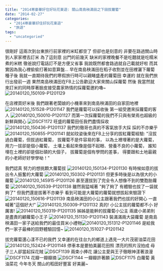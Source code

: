```yaml
---
title: "2014寒豪華好住好玩花東遊: 關山南島秧滿田之下田拔蘿蔔"
date: "2014-02-27"
categories: 
  - "2014寒豪華好住好玩花東遊"
  - "旅遊"
tags: 
  - "uncategoried"
---
```


很剛好 這兩次到台東旅行前家裡的米缸都空了 但卻也是刻意的 非要在路過關山時到人家家裡去訂米 為了這刻意 出門的前幾天 缺米的家裡晚餐不是吃麵就是吃糯米煮的米糕 徹爸說打電話訂不是方便又省事 我說既然都會路過就自己載就好啦 而其實因為我心裡偷偷打著如意算盤... 早在南島秧滿田在稻子收割並在田裡灑下蘿蔔種子後 我就一直期待我們的寒假旅行時可以親睹盛產的蘿蔔田 幸運的 就在我們旅行出發前一週 果然南島秧滿田在FB上公告歡迎大家來關山採蘿蔔 然後 我當然就來訂米的同時厚著臉皮接受農家熱情的採蘿蔔邀約嚕~ ![20140120_150109-P1201129](images/12198690364_22c480478c.jpg)

在店裡買好米後 我們跟著老闆娘的小機車來到南島秧滿田的自家田地裡 ![20140120_151528-P1201147](images/12198683764_c3a2c09d5e.jpg) 我們是蘿蔔可以採收後 第一組受邀來採蘿蔔的客人 ![20140120_150010-P1201127](images/12198897286_916d6e1981.jpg) 而第一次採蘿蔔的我們不只與有榮焉也超級的新鮮與開心 ![DSCF1172](images/12198688394_9c81b2e126.jpg) 旺盛的蘿蔔田任我們盡情採收 ![20140120_150436-P1201137](images/12198687644_639a7a937f.jpg) 我們的徹哥也真的不客氣放手大採 採的不亦樂乎 ![20140120_150855-P1201141](images/12198892706_21fdc73c62.jpg) 就如玟姿後來在FB上分享的拔紅蘿蔔經驗: "沒拔過白蘿蔔，但拔過紅蘿蔔， 拔蘿蔔不是件容易的事， 以為土裡埋著的是大蘿蔔，用力一拔卻是個小蘿蔔， 土壤上看起來像是個不起眼、營養不良的小蘿蔔， 誰知埋在土裡的卻是個壯碩的大個子， 拔蘿蔔是個有學問的差事， 得要跟和土地最親的小老師好好學學呦！"

我們認真 努力的想挑顆大蘿蔔拔 ![20140120_150134-P1201130](images/12198523523_8d19c92095.jpg) 有時候如意的拔出令人振奮的大蘿蔔 ![20140120_150302-P1201131](images/12198277495_dfe78d4ac4.jpg) 但更多時後是以為很大的小蘿蔔 ![20140120_145915-P1201126](images/12198897646_8409614f78.jpg) 甚至還拔到了完全令人想像不到的雙胞胎蘿蔔 ![20140120_150539-P1201138](images/12198687374_b83dc40b44.jpg) 雖然我猛喊著 "夠了夠了 有體驗也拔了一袋就夠了" 但我們還是拔著不亦樂乎 看到可能是大蘿蔔的蘿蔔就想拔起來驗證下 ![20140120_150616-P1201139](images/12198520903_2060ed62d1.jpg) 南島秧滿田的小公主跟著我們也拔的好開心 一直喊著"這個好大!" ![20140120_150309-P1201132](images/12198277025_330746c4d3.jpg) 真的! 小公主拔的蘿蔔都不小 好厲害! ![20140120_150319-P1201135](images/12198688534_3539257bd5.jpg) 姊姊是能幹的拔蘿蔔小公主 兩歲小弟弟則是盡責的顧蘿蔔小王子 ![20140120_151130-P1201143](images/12198273255_4030ddbe0f.jpg) 裝滿滿兩大袋蘿蔔 是南島秧滿田一家子送給我們的最佳買米小禮物![20140120_151312-P1201146](images/12198518183_66590dc2af.jpg) 是給我們一家子最棒的田野體驗回憶~ ![20140120_151027-P1201142](images/12198685634_6629e9ecb8.jpg)

拔完蘿蔔還心漾不已的我們 又幸運的在往台九的鄉道上遇見一大片茂密油菜花田 ![20140120_152424-P1201148](images/12198517243_afc19960fc.jpg) 停車本是要拍美麗花田照 漂亮的照片沒拍成 母子三人卻當起採花賊 ![DSCF1139](images/12198515613_91df083586.jpg) 兩束小捧花 讓公主愛與王子徹眼神漾著浪漫 ![DSCF1174](images/12198681314_a345b92242.jpg) 花瓣一瓣瓣摘 ![DSCF1144](images/12198268175_f8d8c7a1e8.jpg) 一瓣瓣許著願 ![DSCF1175](images/12198268685_e503fd42a1.jpg) 白蘿蔔 黃油菜花 今年冬天 關山的稻田好豐富 好美麗~
